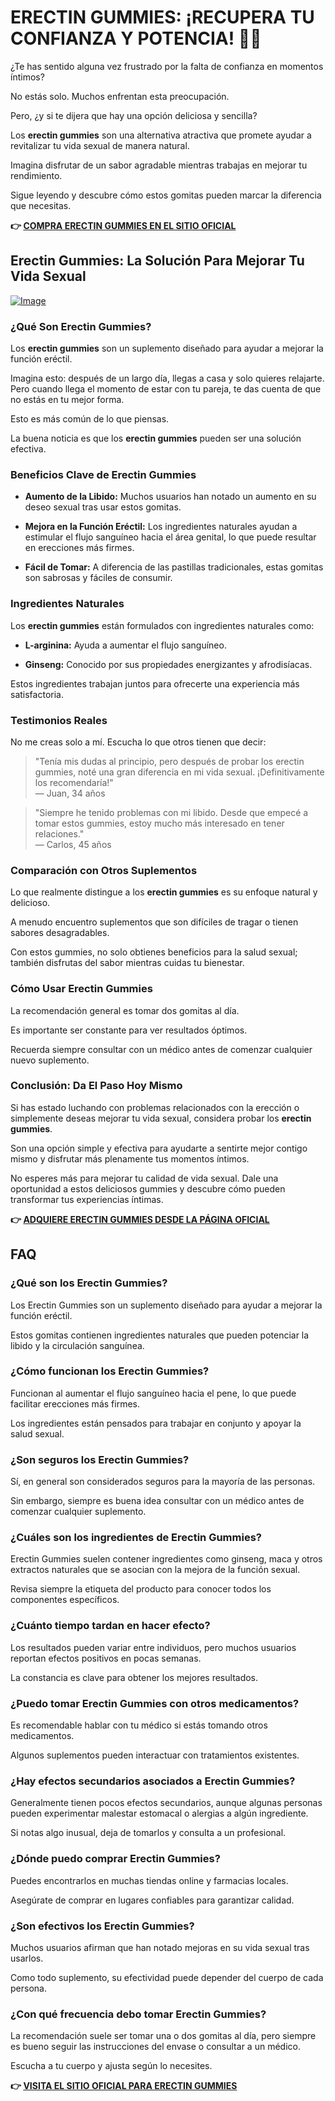 # ERECTIN GUMMIES: ¡RECUPERA TU CONFIANZA Y POTENCIA! 💪🍭

¿Te has sentido alguna vez frustrado por la falta de confianza en momentos íntimos? 

No estás solo. Muchos enfrentan esta preocupación.

Pero, ¿y si te dijera que hay una opción deliciosa y sencilla? 

Los **erectin gummies** son una alternativa atractiva que promete ayudar a revitalizar tu vida sexual de manera natural.

Imagina disfrutar de un sabor agradable mientras trabajas en mejorar tu rendimiento. 

Sigue leyendo y descubre cómo estos gomitas pueden marcar la diferencia que necesitas.



**👉 [COMPRA ERECTIN GUMMIES EN EL SITIO OFICIAL](https://gchaffi.com/Z702vks4)**

## Erectin Gummies: La Solución Para Mejorar Tu Vida Sexual

[![Image](https://www2.sellhealth.com/262/erectingummies_6_1.jpg)](https://gchaffi.com/Z702vks4)

### ¿Qué Son Erectin Gummies?

Los **erectin gummies** son un suplemento diseñado para ayudar a mejorar la función eréctil. 

Imagina esto: después de un largo día, llegas a casa y solo quieres relajarte. Pero cuando llega el momento de estar con tu pareja, te das cuenta de que no estás en tu mejor forma. 

Esto es más común de lo que piensas.

La buena noticia es que los **erectin gummies** pueden ser una solución efectiva.

### Beneficios Clave de Erectin Gummies

- **Aumento de la Libido:** Muchos usuarios han notado un aumento en su deseo sexual tras usar estos gomitas.
  
- **Mejora en la Función Eréctil:** Los ingredientes naturales ayudan a estimular el flujo sanguíneo hacia el área genital, lo que puede resultar en erecciones más firmes.

- **Fácil de Tomar:** A diferencia de las pastillas tradicionales, estas gomitas son sabrosas y fáciles de consumir.

### Ingredientes Naturales

Los **erectin gummies** están formulados con ingredientes naturales como:

- **L-arginina:** Ayuda a aumentar el flujo sanguíneo.
  
- **Ginseng:** Conocido por sus propiedades energizantes y afrodisíacas.

Estos ingredientes trabajan juntos para ofrecerte una experiencia más satisfactoria.

### Testimonios Reales

No me creas solo a mí. Escucha lo que otros tienen que decir:

> "Tenía mis dudas al principio, pero después de probar los erectin gummies, noté una gran diferencia en mi vida sexual. ¡Definitivamente los recomendaría!"  
> — Juan, 34 años

> "Siempre he tenido problemas con mi libido. Desde que empecé a tomar estos gummies, estoy mucho más interesado en tener relaciones."  
> — Carlos, 45 años

### Comparación con Otros Suplementos

Lo que realmente distingue a los **erectin gummies** es su enfoque natural y delicioso. 

A menudo encuentro suplementos que son difíciles de tragar o tienen sabores desagradables.

Con estos gummies, no solo obtienes beneficios para la salud sexual; también disfrutas del sabor mientras cuidas tu bienestar.

### Cómo Usar Erectin Gummies

La recomendación general es tomar dos gomitas al día. 

Es importante ser constante para ver resultados óptimos. 

Recuerda siempre consultar con un médico antes de comenzar cualquier nuevo suplemento.

### Conclusión: Da El Paso Hoy Mismo

Si has estado luchando con problemas relacionados con la erección o simplemente deseas mejorar tu vida sexual, considera probar los **erectin gummies**. 

Son una opción simple y efectiva para ayudarte a sentirte mejor contigo mismo y disfrutar más plenamente tus momentos íntimos.

No esperes más para mejorar tu calidad de vida sexual. Dale una oportunidad a estos deliciosos gummies y descubre cómo pueden transformar tus experiencias íntimas.



**👉 [ADQUIERE ERECTIN GUMMIES DESDE LA PÁGINA OFICIAL](https://gchaffi.com/Z702vks4)**

## FAQ

### ¿Qué son los Erectin Gummies?

Los Erectin Gummies son un suplemento diseñado para ayudar a mejorar la función eréctil. 

Estos gomitas contienen ingredientes naturales que pueden potenciar la libido y la circulación sanguínea.

### ¿Cómo funcionan los Erectin Gummies?

Funcionan al aumentar el flujo sanguíneo hacia el pene, lo que puede facilitar erecciones más firmes. 

Los ingredientes están pensados para trabajar en conjunto y apoyar la salud sexual.

### ¿Son seguros los Erectin Gummies?

Sí, en general son considerados seguros para la mayoría de las personas. 

Sin embargo, siempre es buena idea consultar con un médico antes de comenzar cualquier suplemento.

### ¿Cuáles son los ingredientes de Erectin Gummies?

Erectin Gummies suelen contener ingredientes como ginseng, maca y otros extractos naturales que se asocian con la mejora de la función sexual. 

Revisa siempre la etiqueta del producto para conocer todos los componentes específicos.

### ¿Cuánto tiempo tardan en hacer efecto?

Los resultados pueden variar entre individuos, pero muchos usuarios reportan efectos positivos en pocas semanas. 

La constancia es clave para obtener los mejores resultados.

### ¿Puedo tomar Erectin Gummies con otros medicamentos?

Es recomendable hablar con tu médico si estás tomando otros medicamentos. 

Algunos suplementos pueden interactuar con tratamientos existentes.

### ¿Hay efectos secundarios asociados a Erectin Gummies?

Generalmente tienen pocos efectos secundarios, aunque algunas personas pueden experimentar malestar estomacal o alergias a algún ingrediente. 

Si notas algo inusual, deja de tomarlos y consulta a un profesional.

### ¿Dónde puedo comprar Erectin Gummies?

Puedes encontrarlos en muchas tiendas online y farmacias locales. 

Asegúrate de comprar en lugares confiables para garantizar calidad.

### ¿Son efectivos los Erectin Gummies?

Muchos usuarios afirman que han notado mejoras en su vida sexual tras usarlos. 

Como todo suplemento, su efectividad puede depender del cuerpo de cada persona.

### ¿Con qué frecuencia debo tomar Erectin Gummies?  

La recomendación suele ser tomar una o dos gomitas al día, pero siempre es bueno seguir las instrucciones del envase o consultar a un médico.  

Escucha a tu cuerpo y ajusta según lo necesites.



**👉 [VISITA EL SITIO OFICIAL PARA ERECTIN GUMMIES](https://gchaffi.com/Z702vks4)**